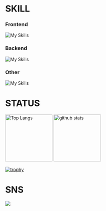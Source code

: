 # SKILL
### Frontend
![My Skills](https://skillicons.dev/icons?i=react,ts,firebase)
### Backend
![My Skills](https://skillicons.dev/icons?i=cpp,go,docker,mysql,postgres,nginx)
### Other
![My Skills](https://skillicons.dev/icons?i=neovim,github,vscode,md,linux)

# STATUS

<p align="left"> 
  <img alt="Top Langs" height="150px" src="https://github-readme-stats.vercel.app/api/top-langs/?username=Kurichi&layout=compact&count_private=true&show_icons=true&theme=onedark" />
  <img alt="github stats" height="150px" src="https://github-readme-stats.vercel.app/api?username=Kurichi&count_private=true&show_icons=true&show_icons=true&theme=onedark" />
</p>

[![trophy](https://github-profile-trophy.vercel.app/?username=Kurichi&theme=onedark&column=7
)](https://github.com/ryo-ma/github-profile-trophy)

# SNS
[![](https://skillicons.dev/icons?i=twitter)](https://twitter.com/kurichi97)

